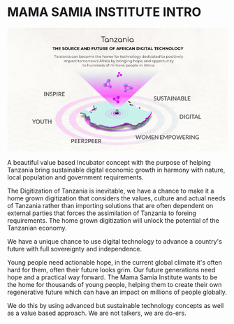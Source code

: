 
# MAMA SAMIA INSTITUTE INTRO

![image alt text](img/tnz_incoming.png)

A beautiful value based Incubator concept with the purpose of helping Tanzania bring sustainable digital economic growth in harmony with nature, local population and government requirements. 

The Digitization of Tanzania is inevitable, we have a chance to make it a home grown digitization that considers the values, culture and actual needs of Tanzania rather than importing solutions that are often dependent on external parties that forces the assimilation of Tanzania to foreing requirements. The home grown digitization will unlock the potential of the Tanzanian economy. 

We have a unique chance to use digital technology to advance a country's future with full sovereignty and independence.

Young people need actionable hope, in the current global climate it's often hard for them, often their future looks grim. Our future generations need hope and a practical way forward. The Mama Samia Institute wants to be the home for  thousands of young people, helping them to create their own regenerative future which can have an impact on  millions of people globally. 

We do this by using advanced but sustainable technology concepts as well as a value based approach. We are not talkers, we are do-ers.

